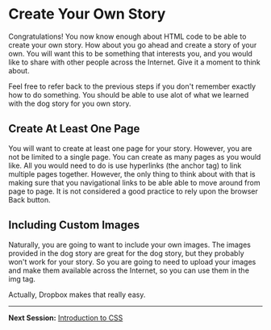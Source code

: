 # Create Your Own Story

Congratulations!  You now know enough about HTML code to be able to create your own story.  How about you go ahead and create a story of your own.  You will want this to be something that interests you, and you would like to share with other people across the Internet.  Give it a moment to think about.  

Feel free to refer back to the previous steps if you don't remember exactly how to do something.  You should be able to use alot of what we learned with the dog story for you own story.  

## Create At Least One Page

You will want to create at least one page for your story.  However, you are not be limited to a single page.  You can create as many pages as you would like.  All you would need to do is use hyperlinks (the anchor tag) to link multiple pages together.  However, the only thing to think about with that is making sure that you navigational links to be able able to move around from page to page.  It is not considered a good practice to rely upon the browser Back button.  

## Including Custom Images

Naturally, you are going to want to include your own images.  The images provided in the dog story are great for the dog story, but they probably won't work for your story.  So you are going to need to upload your images and make them available across the Internet, so you can use them in the img tag.  

Actually, Dropbox makes that really easy.  


--------

**Next Session:** [Introduction to CSS](https://github.com/TriValleyCoderDojo/beginner-web/tree/master/session2)
